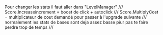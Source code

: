 Pour changer les stats il faut aller dans "LevelManager" /// 
Score.Increaseincrement = boost de click + autoclick /// 
Score.MultiplyCost = multiplicateur de cout demandé pour passer à l'upgrade suivante /// 
normalement les stats de bases sont deja assez basse piur pas te faire perdre trop de temps /// 
